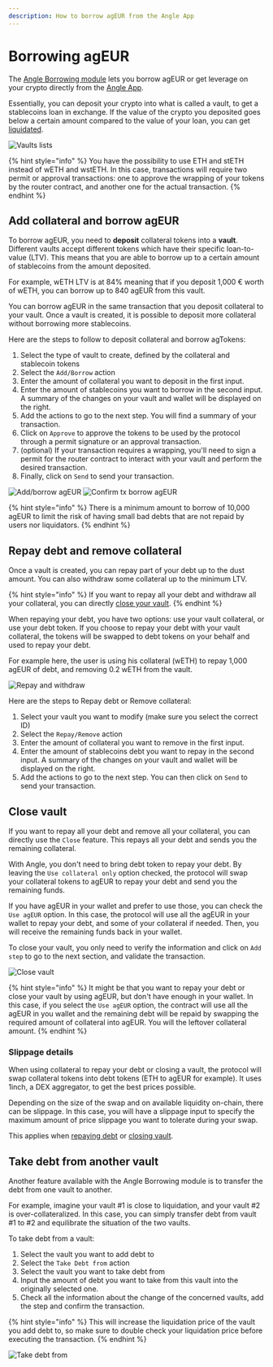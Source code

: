 ```yaml
---
description: How to borrow agEUR from the Angle App
---
```


# Borrowing agEUR 

The [Angle Borrowing module](/borrowing-module/README.md) lets you borrow agEUR or get leverage on your crypto directly from the [Angle App](https://app.angle.money/#/borrow). 

Essentially, you can deposit your crypto into what is called a vault, to get a stablecoins loan in exchange. If the value of the crypto you deposited goes below a certain amount compared to the value of your loan, you can get [liquidated](/borrowing-module/vaults/liquidations.md). 

![Vaults lists](../../.gitbook/assets/vaults-list2.png)

{% hint style="info" %}
You have the possibility to use ETH and stETH instead of wETH and wstETH. In this case, transactions will require two permit or approval transactions: one to approve the wrapping of your tokens by the router contract, and another one for the actual transaction. 
{% endhint %}

## Add collateral and borrow agEUR

To borrow agEUR, you need to **deposit** collateral tokens into a **vault**. Different vaults accept different tokens which have their specific loan-to-value (LTV). This means that you are able to borrow up to a certain amount of stablecoins from the amount deposited.  

For example, wETH LTV is at 84% meaning that if you deposit 1,000 € worth of wETH, you can borrow up to 840 agEUR from this vault. 

You can borrow agEUR in the same transaction that you deposit collateral to your vault. Once a vault is created, it is possible to deposit more collateral without borrowing more stablecoins. 

Here are the steps to follow to deposit collateral and borrow agTokens: 
1. Select the type of vault to create, defined by the collateral and stablecoin tokens
2. Select the `Add/Borrow` action
3. Enter the amount of collateral you want to deposit in the first input. 
4. Enter the amount of stablecoins you want to borrow in the second input. 
A summary of the changes on your vault and wallet will be displayed on the right. 
5.  Add the actions to go to the next step. You will find a summary of your transaction. 
6.  Click on `Approve` to approve the tokens to be used by the protocol through a permit signature or an approval transaction. 
7. (optional) If your transaction requires a wrapping, you'll need to sign a permit for the router contract to interact with your vault and perform the desired transaction.
8.  Finally, click on `Send` to send your transaction. 

![Add/borrow agEUR](../../.gitbook/assets/add-borrow.png)
![Confirm tx borrow agEUR](../../.gitbook/assets/confirm-tx-borrow.png)

{% hint style="info" %}
There is a minimum amount to borrow of 10,000 agEUR to limit the risk of having small bad debts that are not repaid by users nor liquidators. 
{% endhint %}


## Repay debt and remove collateral

Once a vault is created, you can repay part of your debt up to the dust amount. You can also withdraw some collateral up to the minimum LTV. 

{% hint style="info" %}
If you want to repay all your debt and withdraw all your collateral, you can directly [close your vault](#close-vault).
{% endhint %}

When repaying your debt, you have two options: use your vault collateral, or use your debt token. If you choose to repay your debt with your vault collateral, the tokens will be swapped to debt tokens on your behalf and used to repay your debt.  

For example here, the user is using his collateral (wETH) to repay 1,000 agEUR of debt, and removing 0.2 wETH from the vault. 

![Repay and withdraw](../../.gitbook/assets/repay-w-collat-withdraw.png)


Here are the steps to Repay debt or Remove collateral: 
1. Select your vault you want to modify (make sure you select the correct ID)
2. Select the `Repay/Remove` action
3. Enter the amount of collateral you want to remove in the first input. 
4. Enter the amount of stablecoins debt you want to repay in the second input. A summary of the changes on your vault and wallet will be displayed on the right. 
5.  Add the actions to go to the next step. You can then click on `Send` to send your transaction. 


## Close vault

If you want to repay all your debt and remove all your collateral, you can directly use the `Close` feature. This repays all your debt and sends you the remaining collateral. 

With Angle, you don't need to bring debt token to repay your debt. By leaving the `Use collateral only` option checked, the protocol will swap your collateral tokens to agEUR to repay your debt and send you the remaining funds. 

If you have agEUR in your wallet and prefer to use those, you can check the `Use agEUR` option. In this case, the protocol will use all the agEUR in your wallet to repay your debt, and some of your collateral if needed. Then, you will receive the remaining funds back in your wallet. 

To close your vault, you only need to verify the information and click on `Add step` to go to the next section, and validate the transaction. 

![Close vault](../../.gitbook/assets/close-vault.png)

{% hint style="info" %}
It might be that you want to repay your debt or close your vault by using agEUR, but don't have enough in your wallet. In this case, if you select the `Use agEUR` option, the contract will use all the agEUR in you wallet and the remaining debt will be repaid by swapping the required amount of collateral into agEUR. You will the leftover collateral amount. 
{% endhint %}

### Slippage details

When using collateral to repay your debt or closing a vault, the protocol will swap collateral tokens into debt tokens (ETH to agEUR for example). It uses 1inch, a DEX aggregator, to get the best prices possible. 

Depending on the size of the swap and on available liquidity on-chain, there can be slippage. In this case, you will have a slippage input to specify the maximum amount of price slippage you want to tolerate during your swap. 

This applies when [repaying debt](#repay-debt-and-remove-collateral) or [closing vault](#close-vault).


## Take debt from another vault

Another feature available with the Angle Borrowing module is to transfer the debt from one vault to another. 

For example, imagine your vault #1 is close to liquidation, and your vault #2 is over-collateralized. In this case, you can simply transfer debt from vault #1 to #2 and equilibrate the situation of the two vaults. 

To take debt from a vault: 
1. Select the vault you want to add debt to
2. Select the `Take Debt from` action
3. Select the vault you want to take debt from
4. Input the amount of debt you want to take from this vault into the originally selected one. 
5. Check all the information about the change of the concerned vaults, add the step and confirm the transaction. 

{% hint style="info" %}
This will increase the liquidation price of the vault you add debt to, so make sure to double check your liquidation price before executing the transaction. 
{% endhint %}

![Take debt from](../../.gitbook/assets/take-debt-from.png)

